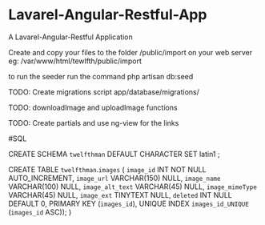 # Lavarel-Angular-Restful-App

A Lavarel-Angular-Restful Application

Create and copy your files to the folder /public/import on your web server 
eg: /var/www/html/tewlfth/public/import

to run the seeder run the command
php artisan db:seed


TODO: Create migrations script app/database/migrations/

TODO: downloadImage and uploadImage functions

TODO: Create partials and use ng-view for the links



#SQL


CREATE SCHEMA `twelfthman` DEFAULT CHARACTER SET latin1 ;


CREATE TABLE `twelfthman`.`images` (
  `image_id` INT NOT NULL AUTO_INCREMENT,
  `image_url`  VARCHAR(150) NULL,
  `image_name` VARCHAR(100) NULL,
  `image_alt_text` VARCHAR(45) NULL,
  `image_mimeType` VARCHAR(45) NULL,
  `image_ext` TINYTEXT NULL,
  `deleted` INT NULL DEFAULT 0,
  PRIMARY KEY (`images_id`),
  UNIQUE INDEX `images_id_UNIQUE` (`images_id` ASC));
)
